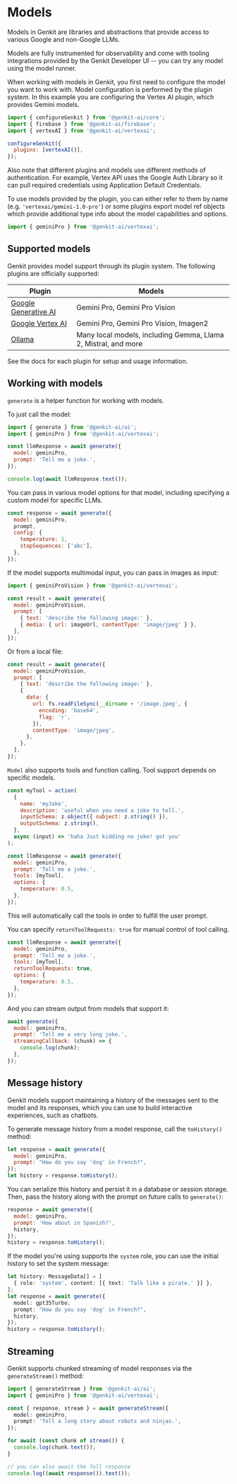 # Models

Models in Genkit are libraries and abstractions that provide access to various
Google and non-Google LLMs.

Models are fully instrumented for observability and come with tooling
integrations provided by the Genkit Developer UI -- you can try any model using
the model runner.

When working with models in Genkit, you first need to configure the model you
want to work with. Model configuration is performed by the plugin system. In
this example you are configuring the Vertex AI plugin, which provides Gemini
models.

```js
import { configureGenkit } from '@genkit-ai/core';
import { firebase } from '@genkit-ai/firebase';
import { vertexAI } from '@genkit-ai/vertexai';

configureGenkit({
  plugins: [vertexAI()],
});
```

Also note that different plugins and models use different methods of
authentication. For example, Vertex API uses the Google Auth Library so it can
pull required credentials using Application Default Credentials.

To use models provided by the plugin, you can either refer to them by name (e.g.
`'vertexai/gemini-1.0-pro'`) or some plugins export model ref objects which
provide additional type info about the model capabilities and options.

```js
import { geminiPro } from '@genkit-ai/vertexai';
```

## Supported models

Genkit provides model support through its plugin system. The following plugins
are officially supported:

| Plugin                    | Models                                                         |
| ------------------------- | -------------------------------------------------------------- |
| [Google Generative AI][1] | Gemini Pro, Gemini Pro Vision                                  |
| [Google Vertex AI][2]     | Gemini Pro, Gemini Pro Vision, Imagen2                         |
| [Ollama][3]               | Many local models, including Gemma, Llama 2, Mistral, and more |

[1]: plugins/google-genai.md
[2]: plugins/vertex-ai.md
[3]: plugins/ollama.md

See the docs for each plugin for setup and usage information.

## Working with models

`generate` is a helper function for working with models.

To just call the model:

```javascript
import { generate } from '@genkit-ai/ai';
import { geminiPro } from '@genkit-ai/vertexai';

const llmResponse = await generate({
  model: geminiPro,
  prompt: 'Tell me a joke.',
});

console.log(await llmResponse.text());
```

You can pass in various model options for that model, including specifying a
custom model for specific LLMs.

```javascript
const response = await generate({
  model: geminiPro,
  prompt,
  config: {
    temperature: 1,
    stopSequences: ['abc'],
  },
});
```

If the model supports multimodal input, you can pass in images as input:

```javascript
import { geminiProVision } from '@genkit-ai/vertexai';

const result = await generate({
  model: geminiProVision,
  prompt: [
    { text: 'describe the following image:' },
    { media: { url: imageUrl, contentType: 'image/jpeg' } },
  ],
});
```

Or from a local file:

```javascript
const result = await generate({
  model: geminiProVision,
  prompt: [
    { text: 'describe the following image:' },
    {
      data: {
        url: fs.readFileSync(__dirname + '/image.jpeg', {
          encoding: 'base64',
          flag: 'r',
        }),
        contentType: 'image/jpeg',
      },
    },
  ],
});
```

`Model` also supports tools and function calling. Tool support depends on
specific models.

```javascript
const myTool = action(
  {
    name: 'myJoke',
    description: 'useful when you need a joke to tell.',
    inputSchema: z.object({ subject: z.string() }),
    outputSchema: z.string(),
  },
  async (input) => 'haha Just kidding no joke! got you'
);

const llmResponse = await generate({
  model: geminiPro,
  prompt: 'Tell me a joke.',
  tools: [myTool],
  options: {
    temperature: 0.5,
  },
});
```

This will automatically call the tools in order to fulfill the user prompt.

You can specify `returnToolRequests: true` for manual control of tool calling.

```javascript
const llmResponse = await generate({
  model: geminiPro,
  prompt: 'Tell me a joke.',
  tools: [myTool],
  returnToolRequests: true,
  options: {
    temperature: 0.5,
  },
});
```

And you can stream output from models that support it:

```javascript
await generate({
  model: geminiPro,
  prompt: 'Tell me a very long joke.',
  streamingCallback: (chunk) => {
    console.log(chunk);
  },
});
```

## Message history

Genkit models support maintaining a history of the messages sent to the model
and its responses, which you can use to build interactive experiences, such as
chatbots.

To generate message history from a model response, call the `toHistory()`
method:

```js
let response = await generate({
  model: geminiPro,
  prompt: "How do you say 'dog' in French?",
});
let history = response.toHistory();
```

You can serialize this history and persist it in a database or session storage.
Then, pass the history along with the prompt on future calls to `generate()`:

```js
response = await generate({
  model: geminiPro,
  prompt: 'How about in Spanish?',
  history,
});
history = response.toHistory();
```

If the model you're using supports the `system` role, you can use the initial
history to set the system message:

```ts
let history: MessageData[] = [
  { role: 'system', content: [{ text: 'Talk like a pirate.' }] },
];
let response = await generate({
  model: gpt35Turbo,
  prompt: "How do you say 'dog' in French?",
  history,
});
history = response.toHistory();
```

## Streaming

Genkit supports chunked streaming of model responses via the `generateStream()` method:

```ts
import { generateStream } from '@genkit-ai/ai';
import { geminiPro } from '@genkit-ai/vertexai';

const { response, stream } = await generateStream({
  model: geminiPro,
  prompt: 'Tell a long story about robots and ninjas.',
});

for await (const chunk of stream()) {
  console.log(chunk.text());
}

// you can also await the full response
console.log((await response()).text());
```
